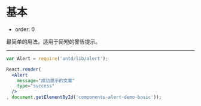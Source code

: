 # 基本

- order: 0

最简单的用法，适用于简短的警告提示。

---

````jsx
var Alert = require('antd/lib/alert');

React.render(
  <Alert
    message="成功提示的文案"
    type="success"
  />
, document.getElementById('components-alert-demo-basic'));
````
